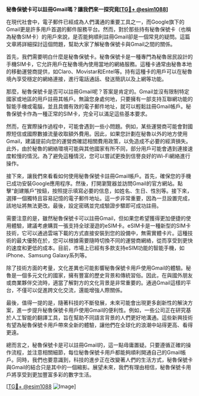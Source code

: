 **秘魯保號卡可以註冊Gmail嗎？讓我們來一探究竟[[TG💪+ @esim1088](https://t.me/s/esim1088)]**

在現代社會中，電子郵件已經成為人們溝通的重要工具之一，而Google旗下的Gmail更是許多用戶首選的郵件服務平台。然而，對於那些持有秘魯保號卡（也稱為秘魯SIM卡）的用戶來說，是否能夠順利註冊Gmail卻是一個常見的疑問。這篇文章將詳細探討這個問題，幫助大家了解秘魯保號卡與Gmail之間的關係。

首先，我們需要明白什麼是秘魯保號卡。秘魯保號卡是一種專門為秘魯居民設計的手機SIM卡，它允許用戶在秘魯境內使用當地的網絡服務。這種卡通常由秘魯本地的移動運營商提供，如Claro、Movistar和Entel等。持有這種卡的用戶可以在秘魯境內享受穩定的網絡連接，進行電話通話、發送簡訊以及上網等功能。

那麼，秘魯保號卡是否可以註冊Gmail呢？答案是肯定的。Gmail並沒有限制特定國家或地區的用戶註冊其帳戶。無論您身處何地，只要擁有一部支持互聯網功能的智能手機或電腦，並且具備有效的電子郵件地址，就可以輕鬆註冊Gmail帳戶。秘魯保號卡作為一種正常的SIM卡，完全可以滿足這些基本要求。

然而，在實際操作過程中，可能會遇到一些小問題。例如，某些運營商可能會對國際短信或國際數據流量收取額外費用。因此，如果您計劃在秘魯以外的地方使用Gmail，建議提前向您的運營商確認相關費用政策，以免造成不必要的經濟損失。此外，由於秘魯的網絡環境可能與其他國家有所不同，部分用戶可能會遇到連接速度較慢的情況。為了避免這種情況，您可以嘗試更換到信譽良好的Wi-Fi網絡進行操作。

接下來，讓我們來看看如何使用秘魯保號卡註冊Gmail帳戶。首先，確保您的手機已成功安裝Google應用程序。然後，打開瀏覽器並訪問Gmail的官方網站。點擊“創建賬戶”按鈕，按照提示填寫必要的信息，如姓名、生日、性別等。接下來，選擇一個獨特且容易記憶的電子郵件地址。這一步非常重要，因為一旦設置完成，該地址將無法更改。最後，設定密碼並完成驗證步驟即可成功註冊。

需要注意的是，雖然秘魯保號卡可以註冊Gmail，但如果您希望獲得更加便捷的使用體驗，建議考慮購買一張支持全球漫遊的eSIM卡。eSIM卡是一種新型的SIM卡技術，它可以通過雲端下載的方式直接安裝到您的設備中，無需實體卡片。這種技術的最大優勢在於，您可以根據需要隨時切換不同的運營商網絡，從而享受到更快的速度和更低的成本。目前，市場上已經有多款支持eSIM功能的智能手機，如iPhone、Samsung Galaxy系列等。

除了技術方面的考量，文化差異也可能影響秘魯保號卡用戶使用Gmail的體驗。秘魯是一個多元文化的國家，擁有豐富的歷史背景和傳統習俗。因此，在與國外朋友或商業夥伴交流時，適當了解對方的文化背景是非常重要的。通過Gmail這樣的平台，不僅可以促進跨文化交流，還能增強人際關係。

最後，值得一提的是，隨著科技的不斷發展，未來可能會出現更多創新性的解決方案，進一步提升秘魯保號卡用戶使用Gmail的便利性。例如，一些公司正在研究基於人工智能的翻譯工具，旨在幫助不同語言背景的人們更好地溝通。這些新興技術有望為秘魯保號卡用戶帶來全新的體驗，讓他們在全球化的浪潮中站得更高、看得更遠。

總而言之，秘魯保號卡是可以註冊Gmail的，這一點毋庸置疑。只要遵循正確的操作流程，並注意相關細節，每位秘魯保號卡用戶都能夠順利開通自己的Gmail帳戶。同時，我們也要意識到，科技的進步正在改變著人們的生活方式，秘魯保號卡與Gmail的結合只是其中的一個縮影。展望未來，我們有理由相信，秘魯保號卡用戶將享受到更加豐富多彩的數字生活。

[[TG💪+ @esim1088](https://t.me/s/esim1088) ![Image](https://i.postimg.cc/4NQfJmqS/Snipaste-2025-05-13-00-14-12.png)]